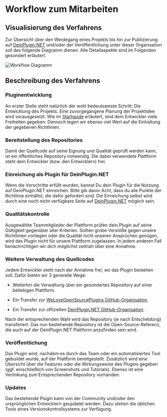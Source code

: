 # Workflow zum Mitarbeiten

## Visualisierung des Verfahrens

Zur Übersicht über den Werdegang eines Projekts bis hin zur Publizierung auf [DeinPlugin.NET](https://deinplugin.net) und/oder der Veröffentlichung unter dieser Organisation soll das folgende Diagramm dienen. Alle Detailaspekte sind im Folgenden gesondert erläutert.

![Workflow Diagramm](./IMG/workflow-png)

## Beschreibung des Verfahrens

### Pluginentwicklung

An erster Stelle steht natürlich der wohl bedeutsamste Schritt: Die Entwicklung des Projekts. Eine zuvorgegangene Planung der Projektidee wird vorausgesetzt. Wie im [Startguide](./README.md) erläutert, sind dem Entwickler viele Freiheiten gegeben. Dennoch legen wir ebenso viel Wert auf die Einhaltung der gegebenen Richtlinien.

### Bereitstellung des Repositories

Damit der Quellcode auf seine Eignung und Qualität geprüft werden kann, ist ein öffentliches Repository notwendig. Die dabei verwendete Plattform steht dem Entwickler (bzw. den Entwicklern) frei.

### Einreichung als Plugin für DeinPlugin.NET

Wenn die Vorschritte erfüllt wurden, kannst Du dein Plugin für die Nutzung auf DeinPlugin.NET einreichen. Bitte gib davor Acht, dass du alle Punkte der Richtlinie einhältst, die dafür gefordert sind. Die Einreichung selbst wird durch eine noch nicht verfügbare Seite auf [DeinPlugin.NET](https://deinplugin.net) möglich sein.

### Qualitätskontrolle

Ausgewählte Teammitglieder der Plattform prüfen dein Plugin auf seine Gültigkeit gegenüber aller Kriterien. Sollten grobe Verstöße gegen unsere Richtlinien vorliegen oder die Qualität nicht unseren Ansprüchen genügen, wird das Plugin nicht für unsere Plattform zugelassen.
In jedem anderen Fall benachrichtigen wir dich *möglichst* zeitnah über eine Annahme.

### Weitere Verwaltung des Quellcodes

Jedem Entwickler steht nach der Annahme frei, wo das Plugin bestehen soll. Dafür bieten wir 3 generelle Wege:

- Weiterhin die Verwaltung über ein gesondertes Repository auf einer beliebigen Plattform. 

- Ein Transfer zur [WeLoveOpenSourcePlugins GitHub-Organisation](https://github.com/WeLoveOpenSourcePlugins).

- Ein Transfer zur offiziellen [DeinPlugin.NET GitHub-Organisation](https://github.com/DeinPlugin).

Nach der entsprechenden Wahl wird das Repository (je nach Entscheidung) transferiert. Das nun bestehende Repository ist die Open-Source-Referenz, die auch auf der DeinPlugin.NET Plattform anzufinden sein wird.

### Veröffentlichung

Das Plugin wird, nachdem es durch das Team oder ein automatisiertes Tool gebuildet wurde, auf der Plattform bereitgestellt. Zusätzlich wird eine Übersicht über die Features oder die Wirkungsweise des Plugins gegeben (ggf. einschließlich von Screenshots und Tutorials). Ebenso ist eine Verlinkung zum Entsprechenden Repository vorhanden.

### Updates

Das bestehende Plugin kann von der Community und/oder den ursprünglichen Entwicklern geupdatet werden. Dazu stehen die üblichen Tools eines Versionskontrollsystems zur Verfügung.